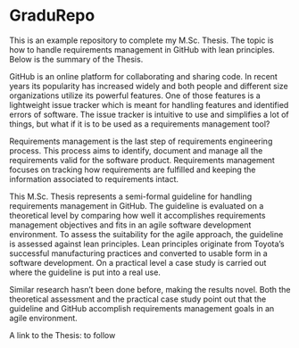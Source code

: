 GraduRepo
=========
This is an example repository to complete my M.Sc. Thesis. The topic is how to handle requirements management in GitHub with lean principles. Below is the summary of the Thesis.

GitHub is an online platform for collaborating and sharing code. In recent years its popularity has increased widely and both people and different size organizations utilize its powerful features. One of those features is a lightweight issue tracker which is meant for handling features and identified errors of software. The issue tracker is intuitive to use and simplifies a lot of things, but what if it is to be used as a requirements management tool?

   Requirements management is the last step of requirements engineering process. This process aims to identify, document and manage all the requirements valid for the software product. Requirements management focuses on tracking how requirements are fulfilled and keeping the information associated to requirements intact.
   
   This M.Sc. Thesis represents a semi-formal guideline for handling requirements management in GitHub. The guideline is evaluated on a theoretical level by comparing how well it accomplishes requirements management objectives and fits in an agile software development environment. To assess the suitability for the agile approach, the guideline is assessed against lean principles. Lean principles originate from Toyota’s successful manufacturing practices and converted to usable form in a software development. On a practical level a case study is carried out where the guideline is put into a real use.
   
   Similar research hasn’t been done before, making the results novel. Both the theoretical assessment and the practical case study point out that the guideline and GitHub accomplish requirements management goals in an agile environment.

A link to the Thesis: to follow
